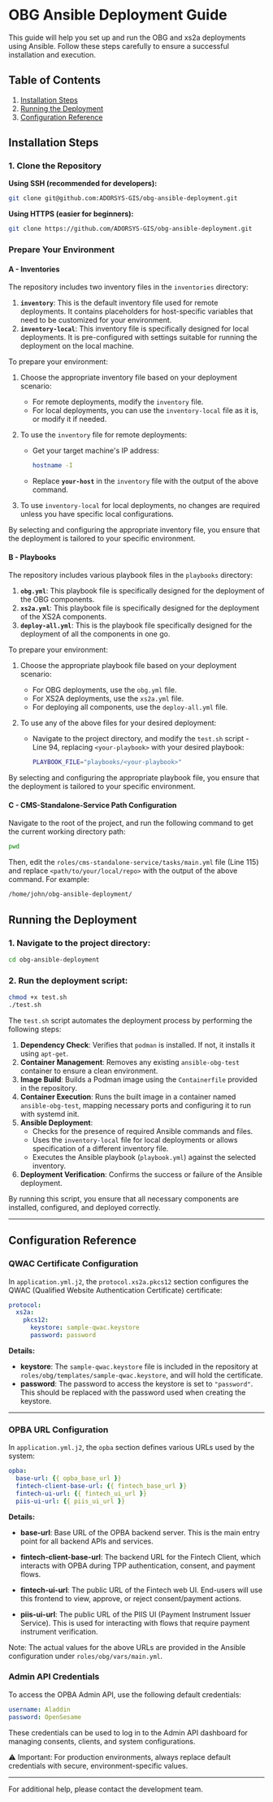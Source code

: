 # OBG Ansible Deployment Guide

This guide will help you set up and run the OBG and xs2a deployments using Ansible. Follow these steps carefully to ensure a successful installation and execution.

## Table of Contents

1. [Installation Steps](#installation-steps)
2. [Running the Deployment](#running-the-deployment)
3. [Configuration Reference](#configuration-reference)

## Installation Steps

### 1. Clone the Repository

**Using SSH (recommended for developers):**
```bash
git clone git@github.com:ADORSYS-GIS/obg-ansible-deployment.git
```

**Using HTTPS (easier for beginners):**
```bash
git clone https://github.com/ADORSYS-GIS/obg-ansible-deployment.git
```

### Prepare Your Environment

#### A - Inventories
The repository includes two inventory files in the `inventories` directory:

1. **`inventory`**: This is the default inventory file used for remote deployments. It contains placeholders for host-specific variables that need to be customized for your environment.
2. **`inventory-local`**: This inventory file is specifically designed for local deployments. It is pre-configured with settings suitable for running the deployment on the local machine.

To prepare your environment:

1. Choose the appropriate inventory file based on your deployment scenario:
   - For remote deployments, modify the `inventory` file.
   - For local deployments, you can use the `inventory-local` file as it is, or modify it if needed.

2. To use the `inventory` file for remote deployments:
   - Get your target machine's IP address:
     ```bash
     hostname -I
     ```
   - Replace **`your-host`** in the `inventory` file with the output of the above command.

3. To use `inventory-local` for local deployments, no changes are required unless you have specific local configurations.

By selecting and configuring the appropriate inventory file, you ensure that the deployment is tailored to your specific environment.

#### B - Playbooks

The repository includes various playbook files in the `playbooks` directory:

1. **`obg.yml`**: This playbook file is specifically designed for the deployment of the OBG components.
2. **`xs2a.yml`**: This playbook file is specifically designed for the deployment of the XS2A components.
3. **`deploy-all.yml`**: This is the playbook file specifically designed for the deployment of all the components in one go.

To prepare your environment:

1. Choose the appropriate playbook file based on your deployment scenario:
   - For OBG deployments, use the `obg.yml` file.
   - For XS2A deployments, use the `xs2a.yml` file.
   - For deploying all components, use the `deploy-all.yml` file.

2. To use any of the above files for your desired deployment:
   - Navigate to the project directory, and modify the `test.sh` script - Line 94, replacing `<your-playbook>` with your desired playbook:
     ```bash
     PLAYBOOK_FILE="playbooks/<your-playbook>"
     ```
By selecting and configuring the appropriate playbook file, you ensure that the deployment is tailored to your specific environment.

#### C - CMS-Standalone-Service Path Configuration

Navigate to the root of the project, and run the following command to get the current working directory path:
```bash
pwd
```

Then, edit the `roles/cms-standalone-service/tasks/main.yml` file (Line 115) and replace `<path/to/your/local/repo>` with the output of the above command. For example:
```bash
/home/john/obg-ansible-deployment/
```

## Running the Deployment

### 1. Navigate to the project directory:
```bash
cd obg-ansible-deployment
```

### 2. Run the deployment script:
```bash
chmod +x test.sh
./test.sh
```

The `test.sh` script automates the deployment process by performing the following steps:
1. **Dependency Check**: Verifies that `podman` is installed. If not, it installs it using `apt-get`.
2. **Container Management**: Removes any existing `ansible-obg-test` container to ensure a clean environment.
3. **Image Build**: Builds a Podman image using the `Containerfile` provided in the repository.
4. **Container Execution**: Runs the built image in a container named `ansible-obg-test`, mapping necessary ports and configuring it to run with systemd init.
5. **Ansible Deployment**:
   - Checks for the presence of required Ansible commands and files.
   - Uses the `inventory-local` file for local deployments or allows specification of a different inventory file.
   - Executes the Ansible playbook (`playbook.yml`) against the selected inventory.
6. **Deployment Verification**: Confirms the success or failure of the Ansible deployment.

By running this script, you ensure that all necessary components are installed, configured, and deployed correctly.

---

## Configuration Reference

### QWAC Certificate Configuration

In `application.yml.j2`, the `protocol.xs2a.pkcs12` section configures the QWAC (Qualified Website Authentication Certificate) certificate:

```yaml
protocol:
  xs2a:
    pkcs12:
      keystore: sample-qwac.keystore
      password: password
```

**Details:**

- **keystore**: The `sample-qwac.keystore` file is included in the repository at `roles/obg/templates/sample-qwac.keystore`, and will hold the certificate.
- **password**: The password to access the keystore is set to `"password"`. This should be replaced with the password used when creating the keystore.

---

### OPBA URL Configuration

In `application.yml.j2`, the `opba` section defines various URLs used by the system:

```yaml
opba:
  base-url: {{ opba_base_url }}
  fintech-client-base-url: {{ fintech_base_url }}
  fintech-ui-url: {{ fintech_ui_url }}
  piis-ui-url: {{ piis_ui_url }}
```

**Details:**

- **base-url**: Base URL of the OPBA backend server. This is the main entry point for all backend APIs and services.

- **fintech-client-base-url**: The backend URL for the Fintech Client, which interacts with OPBA during TPP authentication, consent, and payment flows.

- **fintech-ui-url**: The public URL of the Fintech web UI. End-users will use this frontend to view, approve, or reject consent/payment actions.

- **piis-ui-url**: The public URL of the PIIS UI (Payment Instrument Issuer Service). This is used for interacting with flows that require payment instrument verification.

Note:
The actual values for the above URLs are provided in the Ansible configuration under
`roles/obg/vars/main.yml`.


### Admin API Credentials
To access the OPBA Admin API, use the following default credentials:

```yml
username: Aladdin
password: OpenSesame
```
These credentials can be used to log in to the Admin API dashboard for managing consents, clients, and system configurations.

⚠️ Important: For production environments, always replace default credentials with secure, environment-specific values.

---

For additional help, please contact the development team.
